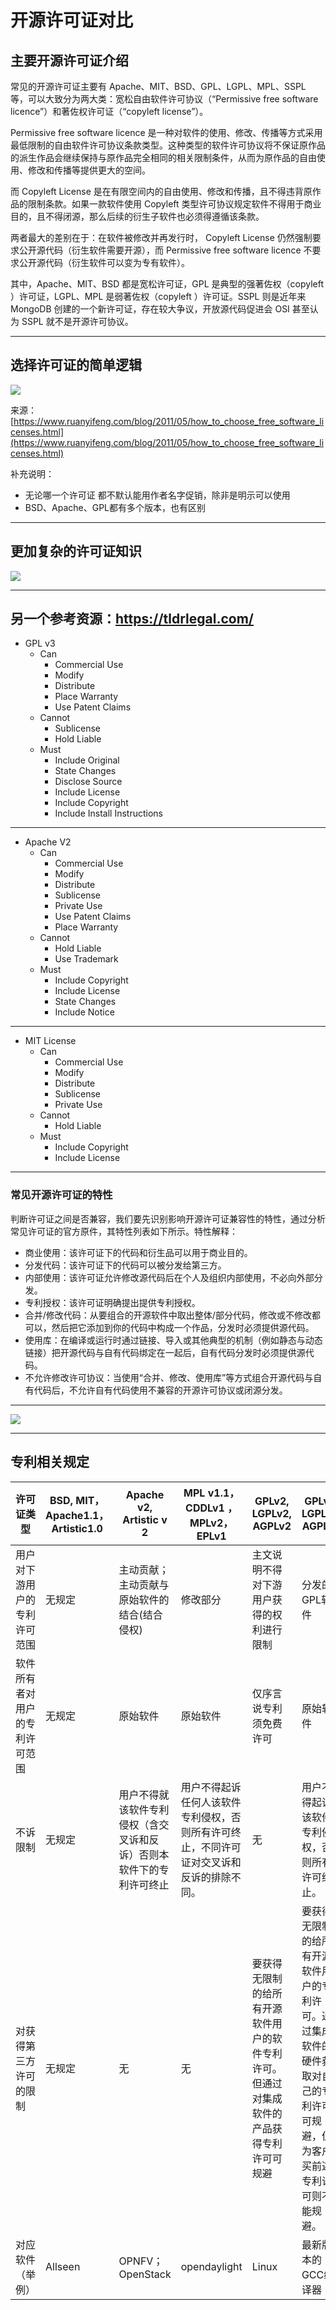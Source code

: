 # 开源许可证对比

## 主要开源许可证介绍

常见的开源许可证主要有 Apache、MIT、BSD、GPL、LGPL、MPL、SSPL 等，可以大致分为两大类：宽松自由软件许可协议（“Permissive free software licence”）和著佐权许可证（“copyleft license”）。

Permissive free software licence 是一种对软件的使用、修改、传播等方式采用最低限制的自由软件许可协议条款类型。这种类型的软件许可协议将不保证原作品的派生作品会继续保持与原作品完全相同的相关限制条件，从而为原作品的自由使用、修改和传播等提供更大的空间。

而 Copyleft License 是在有限空间内的自由使用、修改和传播，且不得违背原作品的限制条款。如果一款软件使用 Copyleft 类型许可协议规定软件不得用于商业目的，且不得闭源，那么后续的衍生子软件也必须得遵循该条款。

两者最大的差别在于：在软件被修改并再发行时， Copyleft License 仍然强制要求公开源代码（衍生软件需要开源），而 Permissive free software licence 不要求公开源代码（衍生软件可以变为专有软件）。

其中，Apache、MIT、BSD 都是宽松许可证，GPL 是典型的强著佐权（copyleft ）许可证，LGPL、MPL 是弱著佐权（copyleft ）许可证。SSPL 则是近年来 MongoDB 创建的一个新许可证，存在较大争议，开放源代码促进会 OSI 甚至认为 SSPL 就不是开源许可协议。

---

## 选择许可证的简单逻辑

![](https://www.ruanyifeng.com/blogimg/asset/201105/bg2011050101.png)

来源：[https://www.ruanyifeng.com/blog/2011/05/how_to_choose_free_software_licenses.html](https://www.ruanyifeng.com/blog/2011/05/how_to_choose_free_software_licenses.html)

补充说明：

* 无论哪一个许可证 都不默认能用作者名字促销，除非是明示可以使用 
* BSD、Apache、GPL都有多个版本，也有区别

---

## 更加复杂的许可证知识

![](./img/license-framework.png)


---

## 另一个参考资源：https://tldrlegal.com/

* GPL v3
    * Can
        * Commercial Use
        * Modify
        * Distribute
        * Place Warranty
        * Use Patent Claims
    * Cannot
        * Sublicense
        * Hold Liable
    * Must
        * Include Original
        * State Changes
        * Disclose Source
        * Include License
        * Include Copyright
        * Include Install Instructions

---

* Apache V2
    * Can
        * Commercial Use
        * Modify
        * Distribute
        * Sublicense
        * Private Use
        * Use Patent Claims
        * Place Warranty
    * Cannot
        * Hold Liable
        * Use Trademark
    * Must
        * Include Copyright
        * Include License
        * State Changes
        * Include Notice

---

* MIT License
    * Can
        * Commercial Use
        * Modify
        * Distribute
        * Sublicense
        * Private Use
    * Cannot
        * Hold Liable
    * Must
        * Include Copyright
        * Include License

---

### 常见开源许可证的特性

​	判断许可证之间是否兼容，我们要先识别影响开源许可证兼容性的特性，通过分析常见许可证的官方原件，其特性列表如下所示。特性解释：

* 商业使用：该许可证下的代码和衍生品可以用于商业目的。
* 分发代码：该许可证下的代码可以被分发给第三方。
* 内部使用：该许可证允许修改源代码后在个人及组织内部使用，不必向外部分发。
* 专利授权：该许可证明确提出提供专利授权。
* 合并/修改代码：从要组合的开源软件中取出整体/部分代码，修改或不修改都可以，然后把它添加到你的代码中构成一个作品，分发时必须提供源代码。
* 使用库：在编译或运行时通过链接、导入或其他典型的机制（例如静态与动态链接）把开源代码与自有代码绑定在一起后，自有代码分发时必须提供源代码。
* 不允许修改许可协议：当使用“合并、修改、使用库”等方式组合开源代码与自有代码后，不允许自有代码使用不兼容的开源许可协议或闭源分发。

---

![](./img/License-Compatibility.png)

---

## 专利相关规定

|许可证类型|BSD, MIT，Apache1.1， Artistic1.0|Apache v2, Artistic v 2|MPL v1.1，CDDLv1 ，MPLv2，EPLv1|GPLv2, LGPLv2, AGPLv2|GPLv3, LGPLv3, AGPLv3|
|---|---|---|---|---|---|
|用户对下游用户的专利许可范围|无规定|主动贡献；主动贡献与原始软件的结合(结合侵权)|修改部分|主文说明不得对下游用户获得的权利进行限制|分发的GPL软件|
|软件所有者对用户的专利许可范围|无规定|原始软件|原始软件|仅序言说专利须免费许可|原始软件|
|不诉限制|无规定|用户不得就该软件专利侵权（含交叉诉和反诉）否则本软件下的专利许可终止|用户不得起诉任何人该软件专利侵权，否则所有许可终止，不同许可证对交叉诉和反诉的排除不同。|无|用户不得起诉该软件专利侵权，否则所有许可终止。|
|对获得第三方许可的限制|无规定|无|无|要获得无限制的给所有开源软件用户的软件专利许可。但通过对集成软件的产品获得专利许可可规避|要获得无限制的给所有开源软件用户的专利许可。通过集成软件的硬件获取对自己的专利许可可规避，但为客户买前述专利许可则不能规避。|
|对应软件（举例）|Allseen|OPNFV；OpenStack|opendaylight|Linux|最新版本的GCC编译器|